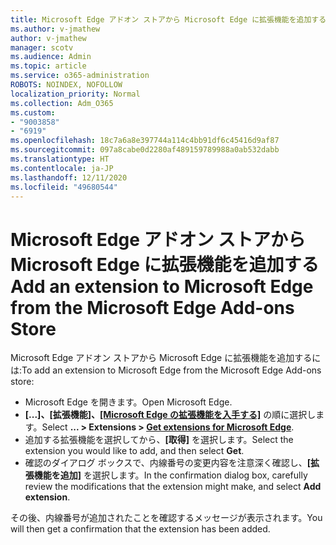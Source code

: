 ```yaml
---
title: Microsoft Edge アドオン ストアから Microsoft Edge に拡張機能を追加する
ms.author: v-jmathew
author: v-jmathew
manager: scotv
ms.audience: Admin
ms.topic: article
ms.service: o365-administration
ROBOTS: NOINDEX, NOFOLLOW
localization_priority: Normal
ms.collection: Adm_O365
ms.custom:
- "9003858"
- "6919"
ms.openlocfilehash: 18c7a6a8e397744a114c4bb91df6c45416d9af87
ms.sourcegitcommit: 097a8cabe0d2280af489159789988a0ab532dabb
ms.translationtype: HT
ms.contentlocale: ja-JP
ms.lasthandoff: 12/11/2020
ms.locfileid: "49680544"
---
```

# <a name="add-an-extension-to-microsoft-edge-from-the-microsoft-edge-add-ons-store"></a><span data-ttu-id="b0226-102">Microsoft Edge アドオン ストアから Microsoft Edge に拡張機能を追加する</span><span class="sxs-lookup"><span data-stu-id="b0226-102">Add an extension to Microsoft Edge from the Microsoft Edge Add-ons Store</span></span>

<span data-ttu-id="b0226-103">Microsoft Edge アドオン ストアから Microsoft Edge に拡張機能を追加するには:</span><span class="sxs-lookup"><span data-stu-id="b0226-103">To add an extension to Microsoft Edge from the Microsoft Edge Add-ons store:</span></span>

- <span data-ttu-id="b0226-104">Microsoft Edge を開きます。</span><span class="sxs-lookup"><span data-stu-id="b0226-104">Open Microsoft Edge.</span></span>
- <span data-ttu-id="b0226-105">**[...]、[拡張機能]、[[Microsoft Edge の拡張機能を入手する]](https://go.microsoft.com/fwlink/?linkid=2136408)** の順に選択します。</span><span class="sxs-lookup"><span data-stu-id="b0226-105">Select **... > Extensions > [Get extensions for Microsoft Edge](https://go.microsoft.com/fwlink/?linkid=2136408)**.</span></span>
- <span data-ttu-id="b0226-106">追加する拡張機能を選択してから、**[取得]** を選択します。</span><span class="sxs-lookup"><span data-stu-id="b0226-106">Select the extension you would like to add, and then select **Get**.</span></span>
- <span data-ttu-id="b0226-107">確認のダイアログ ボックスで、内線番号の変更内容を注意深く確認し、**[拡張機能を追加]** を選択します。</span><span class="sxs-lookup"><span data-stu-id="b0226-107">In the confirmation dialog box, carefully review the modifications that the extension might make, and select **Add extension**.</span></span>

<span data-ttu-id="b0226-108">その後、内線番号が追加されたことを確認するメッセージが表示されます。</span><span class="sxs-lookup"><span data-stu-id="b0226-108">You will then get a confirmation that the extension has been added.</span></span>
